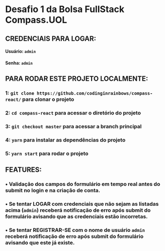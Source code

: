 # Desafio 1 da Bolsa FullStack Compass.UOL

## CREDENCIAIS PARA LOGAR:

#### Usuário: `admin`
#### Senha: `admin`


## PARA RODAR ESTE PROJETO LOCALMENTE:

### 1: `git clone https://github.com/codinginrainbows/compass-react/` para clonar o projeto
### 2: `cd compass-react` para acessar o diretório do projeto
### 3: `git checkout master` para acessar a branch principal
### 4: `yarn` para instalar as dependências do projeto
### 5: `yarn start` para rodar o projeto

## FEATURES:

### • Validação dos campos do formulário em tempo real antes do submit no login e na criação de conta.
### • Se tentar LOGAR com credenciais que não sejam as listadas acima (`admin`) receberá notificação de erro após submit do formulário avisando que as credenciais estão incorretas.
### • Se tentar REGISTRAR-SE com o nome de usuário `admin` receberá notificação de erro após submit do formulário avisando que este já existe.
